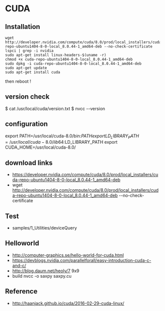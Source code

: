 # CUDA 

## Installation
```
wget http://developer.nvidia.com/compute/cuda/8.0/prod/local_installers/cuda-repo-ubuntu1404-8-0-local_8.0.44-1_amd64-deb --no-check-certificate
lspci | grep -i nvidia
sudo apt-get install linux-headers-$(uname -r)
chmod +x cuda-repo-ubuntu1404-8-0-local_8.0.44-1_amd64-deb
sudo dpkg -i cuda-repo-ubuntu1404-8-0-local_8.0.44-1_amd64-deb
sudo apt-get update
sudo apt-get install cuda
```
  
then reboot !
  
## version check
$ cat /usr/local/cuda/version.txt
$ nvcc --version

## configuration
export PATH=/usr/local/cuda-8.0/bin:$PATH
export LD_LIBRARY_PATH=/usr/local/cuda-8.0/lib64:$LD_LIBRARY_PATH
export CUDA_HOME=/usr/local/cuda-8.0/

## download links
* https://developer.nvidia.com/compute/cuda/8.0/prod/local_installers/cuda-repo-ubuntu1404-8-0-local_8.0.44-1_amd64-deb
* wget http://developer.nvidia.com/compute/cuda/8.0/prod/local_installers/cuda-repo-ubuntu1404-8-0-local_8.0.44-1_amd64-deb --no-check-certificate

## Test
- samples/1_Utilities/deviceQuery

## Helloworld
- http://computer-graphics.se/hello-world-for-cuda.html
- https://devblogs.nvidia.com/parallelforall/easy-introduction-cuda-c-and-c/
- http://blog.daum.net/heoly/7 9x9
- build
  nvcc -o saxpy saxpy.cu

## Reference
- http://haanjack.github.io/cuda/2016-02-29-cuda-linux/

